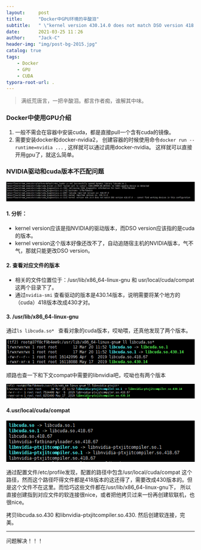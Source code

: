 ```yaml
---
layout:     post
title:      "Docker中GPU环境的辛酸泪"
subtitle:   " \"kernel version 430.14.0 does not match DSO version 418.67.0\""
date:       2021-03-25 11：26
author:     "Jack-C"
header-img: "img/post-bg-2015.jpg"
catalog: true
tags:
    - Docker
    - GPU
    - CUDA
typora-root-url: .
---
```


> 满纸荒唐言，一把辛酸泪。都言作者痴，谁解其中味。

### Docker中使用GPU介绍

1. 一般不需会在容器中安装cuda，都是直接pull一个含有cuda的镜像。
2. 需要安装docker和docker-nvidia2， 创建容器的时候使用命令`docker run --runtime=nvidia ...` , 这样就可以通过调用docker-nvidia。 这样就可以直接开用gpu了，就这么简单。

### NVIDIA驱动和cuda版本不匹配问题

![image-20210325115640399](/../img/2021-3-25-docker-gpu/image-20210325115640399.png)

#### 1. 分析：

* kernel version应该是指NVIDIA的驱动版本，而DSO version应该指的是cuda的版本。
* kernel version这个版本好像还改不了，自动追随宿主机的NVIDIA版本，气不气，那就只能更改DSO version。



#### 2. 查看对应文件的版本

* 相关的文件位置位于：/usr/lib/x86_64-linux-gnu  和 usr/local/cuda/compat  这两个目录下了。
* 通过`nvidia-smi`  查看驱动的版本是430.14版本，说明需要将某个地方的（cuda）418版本改成430才对。

####  3. /usr/lib/x86_64-linux-gnu

通过`ls libcuda.so* ` 查看对象的cuda版本，哎呦喂，还真他发现了两个版本。

![image-20210325122120513](/../img/2021-3-25-docker-gpu/image-20210325122120513.png)

顺路也查一下和下文compat中需要的libnvidia吧，哎呦也有两个版本

![image-20210325122203892](/../img/2021-3-25-docker-gpu/image-20210325122203892.png)

#### 4.usr/local/cuda/compat

![image-20210325121058067](/../img/2021-3-25-docker-gpu/image-20210325121058067.png)

通过配置文件/etc/profile发现，配置的路径中包含/usr/local/cuda/compat 这个路径，然而这个路径吓得文件都是418版本的这还得了，需要改成430版本的。但是这个文件不在这里。而恰巧这些文件都在/usr/lib/x86_64-linux-gnu下， 所以直接创建指到对应文件的软连接很nice，或者把他拷贝过来一份再创建软联机，也很nice。

拷贝libcuda.so.430 和libnvidia-ptxjitcompiler.so.430.  然后创建软连接，完美。

----

问题解决！！！